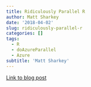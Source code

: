```yaml
---
title: Ridiculously Parallel R
author: Matt Sharkey
date: '2018-04-02'
slug: ridiculously-parallel-r
categories: []
tags:
  - R
  - doAzureParallel
  - Azure
subtitle: 'Matt Sharkey'
---
```


[Link to blog post](http://www.hinttank.com/ridiculously-parallel)